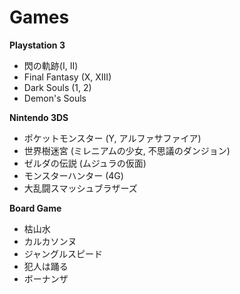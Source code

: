 # Games

**Playstation 3**
- 閃の軌跡(I, II)
- Final Fantasy (X, XIII)
- Dark Souls (1, 2)
- Demon's Souls

**Nintendo 3DS**
- ポケットモンスター (Y, アルファサファイア)
- 世界樹迷宮 (ミレニアムの少女, 不思議のダンジョン)
- ゼルダの伝説 (ムジュラの仮面)
- モンスターハンター (4G)
- 大乱闘スマッシュブラザーズ

**Board Game**
- 枯山水
- カルカソンヌ
- ジャングルスピード
- 犯人は踊る
- ボーナンザ
